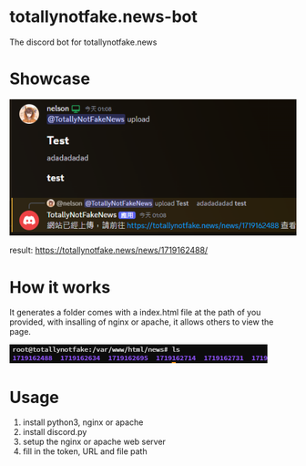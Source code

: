 # totallynotfake.news-bot

The discord bot for totallynotfake.news

# Showcase

![1719174422578](image/README/1719174422578.png)

result: https://totallynotfake.news/news/1719162488/

# How it works

It generates a folder comes with a index.html file at the path of you provided, with insalling of nginx or apache, it allows others to view the page.

![1719174655182](image/README/1719174655182.png)

# Usage

1. install python3, nginx or apache
2. install discord.py
3. setup the nginx or apache web server
4. fill in the token, URL and file path
